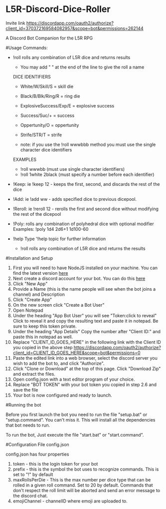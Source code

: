 # L5R-Discord-Dice-Roller

Invite link https://discordapp.com/oauth2/authorize?client_id=370372169584082957&scope=bot&permissions=262144

A Discord Bot Companion for the L5R RPG

#Usage
Commands:
- !roll   rolls any combination of L5R dice and returns results
  - You may add " " at the end of the line to give the roll a name

  DICE IDENTIFIERS
   - White/W/Skill/S = skill die
   -  Black/B/Blk/Ring/R = ring die
   -  ExplosiveSuccess/Exp/E = explosive success
   -  Success/Suc/+ = success
   -  Oppertunity/O = oppertunity
   -  Strife/STR/T = strife

    - note: if you use the !roll wwwbbb method you must use the single character dice identifiers

  EXAMPLES
   - !roll wwwbb (must use single character identifiers)
   - !roll 1white 2black (must specify a number before each identifier)

- !Keep: ie !keep 12 - keeps the first, second, and discards the rest of the dice
- !Add: ie !add ww - adds specified dice to previous dicepool.
- !Reroll: ie !reroll 12 - rerolls the first and second dice without modifying the rest of the dicepool

- !Poly: rolls any combination of polyhedral dice with optional modifier
Examples:
  !poly 1d4 2d6+1 1d100-60

- !help          Type '!help topic for further information
  - !roll        rolls any combination of L5R dice and returns the results

#Installation and Setup

1. First you will need to have NodeJS installed on your machine. You can find the latest version [here](https://nodejs.org/en/)
2. Next create a discord account for your bot. You can do this [here](https://discordapp.com/developers/applications/me)
  1. Click "New App"
  2. Provide a Name (this is the name people will see when the bot joins a channel) and Description
  3. Click "Create App"
  4. On the new screen click "Create a Bot User"
  5. Open Notepad
  6. Under the heading "App Bot User" you will see "Token:click to reveal" Click to reveal it and copy the resulting text and paste it in notepad. Be sure to keep this token private.
  7. Under the heading "App Details" Copy the number after "Client ID:" and paste this in notepad as well.
  8. Replace "CLIENT_ID_GOES_HERE" in the following link with the Client ID you copied in the above step https://discordapp.com/oauth2/authorize?client_id=CLIENT_ID_GOES_HERE&scope=bot&permissions=0
  9. Paste the edited link into a web browser, select the discord server you wish to add the bot to, and click "Authorize".
3. Click "Clone or Download" at the top of this page. Click "Download Zip" and extract the files.
4. Open config.json with a text editor program of your choice.
5. Replace "BOT TOKEN" with your bot token you copied in step 2.6 and save the file
6. Your bot is now configured and ready to launch.

#Running the bot

Before you first launch the bot you need to run the file "setup.bat" or "setup.command". You can't miss it. This will install all the dependencies that bot needs to run.

To run the bot, Just execute the file "start.bat" or "start.command".

#Configuration File config.json

  config.json has four properties

  1. token
    - this is the login token for your bot
  2. prefix
    - this is the symbol the bot uses to recognize commands. This is set to "!" by default
  3. maxRollsPerDie
    - This is the max number per dice type that can be rolled in a given roll command. Set to 20 by default. Commands that don't respect the roll limit will be aborted and send an error message to the discord chat.
  4. emojiChannel
    - channelID where emoji are uploaded to.
